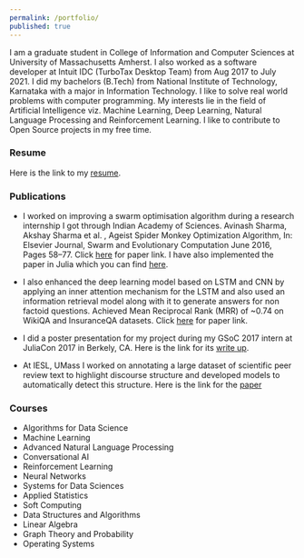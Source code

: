 ```yaml
---
permalink: /portfolio/
published: true
---
```



I am a graduate student in College of Information and Computer Sciences at University of Massachusetts Amherst. I also worked as a software developer at Intuit IDC (TurboTax Desktop Team) from Aug 2017 to July 2021. I did my bachelors (B.Tech) from National Institute of Technology, Karnataka with a major in Information Technology. I like to solve real world problems with computer programming. My interests lie in the field of Artificial Intelligence viz. Machine Learning, Deep Learning, Natural Language Processing and Reinforcement Learning. I like to contribute to Open Source projects in my free time.

### Resume

Here is the link to my [resume](https://akaysh.github.io/assets/Akshay_Sharma_long.pdf).

### Publications

- I worked on improving a swarm optimisation algorithm during a research internship I got through Indian Academy of Sciences. Avinash Sharma, Akshay Sharma et al. , Ageist Spider Monkey Optimization Algorithm, In: Elsevier Journal, Swarm and Evolutionary Computation June 2016, Pages 58–77. Click [here](https://www.sciencedirect.com/science/article/pii/S2210650216000122) for paper link.
I have also implemented the paper in Julia which you can find [here](https://github.com/akaysh/SpiderMonkey.jl).



- I also enhanced the deep learning model based on LSTM and CNN by applying an inner attention mechanism for the LSTM and also used an information retrieval model along with it to generate answers for non factoid questions. Achieved Mean Reciprocal Rank (MRR) of ~0.74 on WikiQA and InsuranceQA datasets. Click [here](https://ieeexplore.ieee.org/document/8614034) for paper link.

- I did a poster presentation for my project during my GSoC 2017 intern at JuliaCon 2017 in Berkely, CA. Here is the link for its [write up](https://julialang.org/blog/2017/10/gsoc-NeuralNetDiffEq).

- At IESL, UMass I worked on annotating a large dataset of scientific peer review text to highlight discourse structure and developed models to automatically detect this structure. Here is the link for the [paper](https://openreview.net/forum?id=HRxG0XibS-c)

### Courses

- Algorithms for Data Science
- Machine Learning
- Advanced Natural Language Processing
- Conversational AI
- Reinforcement Learning
- Neural Networks
- Systems for Data Sciences
- Applied Statistics
- Soft Computing
- Data Structures and Algorithms
- Linear Algebra
- Graph Theory and Probability
- Operating Systems
